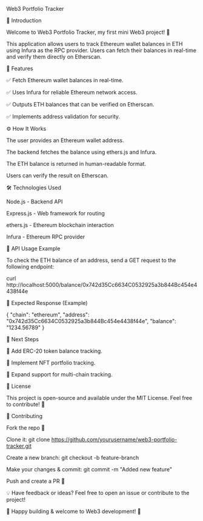Web3 Portfolio Tracker



📌 Introduction

Welcome to Web3 Portfolio Tracker, my first mini Web3 project! 🎉

This application allows users to track Ethereum wallet balances in ETH using Infura as the RPC provider. Users can fetch their balances in real-time and verify them directly on Etherscan.

🚀 Features

✅ Fetch Ethereum wallet balances in real-time.

✅ Uses Infura for reliable Ethereum network access.

✅ Outputs ETH balances that can be verified on Etherscan.

✅ Implements address validation for security.

⚙️ How It Works

The user provides an Ethereum wallet address.

The backend fetches the balance using ethers.js and Infura.

The ETH balance is returned in human-readable format.

Users can verify the result on Etherscan.

🛠 Technologies Used

Node.js - Backend API

Express.js - Web framework for routing

ethers.js - Ethereum blockchain interaction

Infura - Ethereum RPC provider

📡 API Usage Example

To check the ETH balance of an address, send a GET request to the following endpoint:

curl http://localhost:5000/balance/0x742d35Cc6634C0532925a3b844Bc454e4438f44e

🔹 Expected Response (Example)

{
  "chain": "ethereum",
  "address": "0x742d35Cc6634C0532925a3b844Bc454e4438f44e",
  "balance": "1234.56789"
}

🔮 Next Steps

🚀 Add ERC-20 token balance tracking.

🚀 Implement NFT portfolio tracking.

🚀 Expand support for multi-chain tracking.

📜 License

This project is open-source and available under the MIT License. Feel free to contribute! 🤝

🤝 Contributing

Fork the repo 📌

Clone it: git clone https://github.com/yourusername/web3-portfolio-tracker.git

Create a new branch: git checkout -b feature-branch

Make your changes & commit: git commit -m "Added new feature"

Push and create a PR 🚀

💡 Have feedback or ideas? Feel free to open an issue or contribute to the project!

🚀 Happy building & welcome to Web3 development! 🦄

